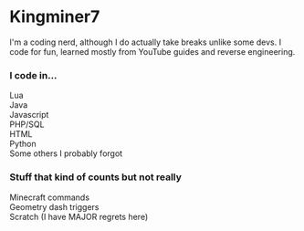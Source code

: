 # Kingminer7
I'm a coding nerd, although I do actually take breaks unlike some devs.
I code for fun, learned mostly from YouTube guides and reverse engineering.

### I code in...
Lua<br>
Java<br>
Javascript<br>
PHP/SQL<br>
HTML<br>
Python<br>
Some others I probably forgot

### Stuff that kind of counts but not really
Minecraft commands<br>
Geometry dash triggers<br>
Scratch (I have MAJOR regrets here)
